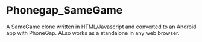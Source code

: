 # Phonegap_SameGame
A SameGame clone written in HTML/Javascript and converted to an Android app with PhoneGap.
ALso works as a standalone in any web browser.
